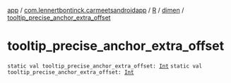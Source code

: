 [app](../../../index.md) / [com.lennertbontinck.carmeetsandroidapp](../../index.md) / [R](../index.md) / [dimen](index.md) / [tooltip_precise_anchor_extra_offset](./tooltip_precise_anchor_extra_offset.md)

# tooltip_precise_anchor_extra_offset

`static val tooltip_precise_anchor_extra_offset: `[`Int`](https://kotlinlang.org/api/latest/jvm/stdlib/kotlin/-int/index.html)
`static val tooltip_precise_anchor_extra_offset: `[`Int`](https://kotlinlang.org/api/latest/jvm/stdlib/kotlin/-int/index.html)